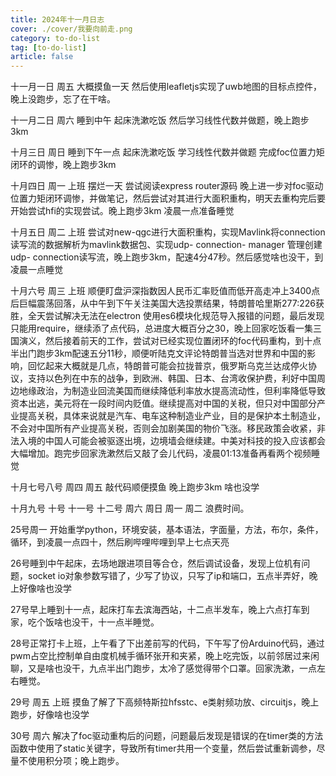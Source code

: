 ```yaml
---
title: 2024年十一月日志
cover: ./cover/我要向前走.png
category: to-do-list
tag: [to-do-list]
article: false
---
```


十一月一日 周五 大概摸鱼一天 然后使用leafletjs实现了uwb地图的目标点控件，晚上没跑步，忘了在干啥。

十一月二日 周六 睡到中午 起床洗漱吃饭 然后学习线性代数并做题，晚上跑步3km

十月三日 周日 睡到下午一点 起床洗漱吃饭 学习线性代数并做题 完成foc位置力矩闭环的调惨，晚上跑步3km

十月四日 周一 上班 摆烂一天 尝试阅读express router源码 晚上进一步对foc驱动位置力矩闭环调惨，并做笔记，然后尝试对其进行大面积重构，明天去重构完后要开始尝试hfi的实现尝试。晚上跑步3km 凌晨一点准备睡觉

十月五日 周二 上班 尝试对new-qgc进行大面积重构，实现Mavlink将connection读写流的数据解析为mavlink数据包、实现udp- connection- manager 管理创建udp- connection读写流，晚上跑步3km，配速4分47秒。然后感觉啥也没干，到凌晨一点睡觉


十月六号 周三 上班 顺便盯盘沪深指数因人民币汇率贬值而低开高走冲上3400点后巨幅震荡回落，从中午到下午关注美国大选投票结果，特朗普哈里斯277:226获胜，全天尝试解决无法在electron 使用es6模块化规范导入报错的问题，最后发现只能用require，继续添了点代码，总进度大概百分之30，晚上回家吃饭看一集三国演义，然后接着前天的工作，尝试对已经实现位置闭环的foc代码重构，到十点半出门跑步3km配速五分11秒，顺便听陆克文评论特朗普当选对世界和中国的影响，回忆起来大概就是几点，特朗普可能会拉拢普京，俄罗斯乌克兰达成停火协议，支持以色列在中东的战争，到欧洲、韩国、日本、台湾收保护费，利好中国周边地缘政治，为制造业回流美国而继续降低利率放水提高流动性，但利率降低导致资本出逃，美元将在一段时间内贬值。继续提高对中国的关税，但只对中国部分产业提高关税，具体来说就是汽车、电车这种制造业产业，目的是保护本土制造业，不会对中国所有产业提高关税，否则会加剧美国的物价飞涨。移民政策会收紧，非法入境的中国人可能会被驱逐出境，边境墙会继续建。中美对科技的投入应该都会大幅增加。跑完步回家洗漱然后又敲了会儿代码，凌晨01:13准备再看两个视频睡觉

十月七号八号 周四 周五 敲代码顺便摸鱼  晚上跑步3km 啥也没学

十月九号 十号 十一号 十二号 周六 周日 周一 周二  浪费时间。


25号周一 开始重学python，环境安装，基本语法，字面量，方法，布尔，条件，循环，到凌晨一点四十，然后刷哔哩哔哩到早上七点天亮

26号睡到中午起床，去场地跟进项目等合仓，然后调试设备，发现上位机有问题，socket io对象参数写错了，少写了协议，只写了ip和端口，五点半弄好，晚上好像啥也没学

27号早上睡到十一点，起床打车去滨海西站，十二点半发车，晚上六点打车到家，吃个饭啥也没干，十一点半睡觉。

28号正常打卡上班，上午看了下出差前写的代码，下午写了份Arduino代码，通过pwm占空比控制单自由度机械手循环张开和夹紧，晚上吃完饭，以前邻居过来闲聊，又是啥也没干，九点半出门跑步，太冷了感觉得带个口罩。回家洗漱，一点左右睡觉。

29号 周五 上班 摸鱼了解了下高频特斯拉hfsstc、e类射频功放、circuitjs，晚上跑步，好像啥也没学

30号 周六 解决了foc驱动重构后的问题，问题最后发现是错误的在timer类的方法函数中使用了static关键字，导致所有timer共用一个变量，然后尝试重新调参，尽量不使用积分项；晚上跑步。

